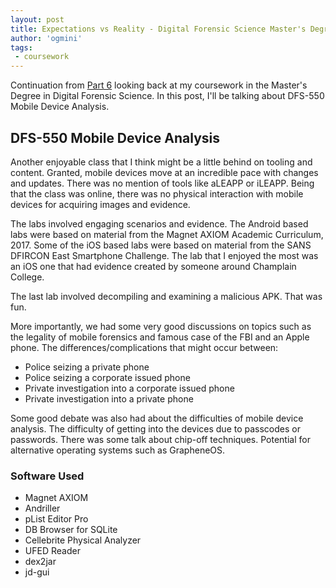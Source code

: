 ```yaml
---
layout: post
title: Expectations vs Reality - Digital Forensic Science Master's Degree Part 7
author: 'ogmini'
tags:
 - coursework 
---
```


Continuation from [Part 6](https://ogmini.github.io/2025/03/23/DFS-540.html) looking back at my coursework in the Master's Degree in Digital Forensic Science. In this post, I'll be talking about DFS-550 Mobile Device Analysis.

## DFS-550 Mobile Device Analysis

Another enjoyable class that I think might be a little behind on tooling and content. Granted, mobile devices move at an incredible pace with changes and updates. There was no mention of tools like aLEAPP or iLEAPP. Being that the class was online, there was no physical interaction with mobile devices for acquiring images and evidence.

The labs involved engaging scenarios and evidence. The Android based labs were based on material from the Magnet AXIOM Academic Curriculum, 2017. Some of the iOS based labs were based on material from the SANS DFIRCON East Smartphone Challenge. The lab that I enjoyed the most was an iOS one that had evidence created by someone around Champlain College.  

The last lab involved decompiling and examining a malicious APK. That was fun.

More importantly, we had some very good discussions on topics such as the legality of mobile forensics and famous case of the FBI and an Apple phone. The differences/complications that might occur between:

- Police seizing a private phone
- Police seizing a corporate issued phone
- Private investigation into a corporate issued phone
- Private investigation into a private phone

Some good debate was also had about the difficulties of mobile device analysis. The difficulty of getting into the devices due to passcodes or passwords. There was some talk about chip-off techniques. Potential for alternative operating systems such as GrapheneOS. 

### Software Used
- Magnet AXIOM
- Andriller
- pList Editor Pro
- DB Browser for SQLite
- Cellebrite Physical Analyzer
- UFED Reader
- dex2jar
- jd-gui
